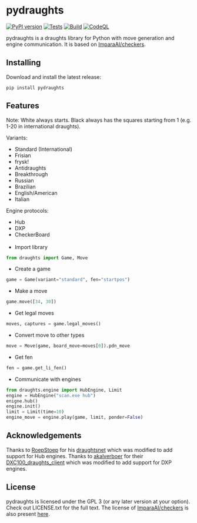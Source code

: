 # pydraughts
[![PyPI version](https://badge.fury.io/py/pydraughts.svg)](https://badge.fury.io/py/pydraughts) [![Tests](https://github.com/AttackingOrDefending/pydraughts/actions/workflows/tests.yml/badge.svg)](https://github.com/AttackingOrDefending/pydraughts/actions/workflows/tests.yml) [![Build](https://github.com/AttackingOrDefending/pydraughts/actions/workflows/build.yml/badge.svg)](https://github.com/AttackingOrDefending/pydraughts/actions/workflows/build.yml) [![CodeQL](https://github.com/AttackingOrDefending/pydraughts/actions/workflows/codeql-analysis.yml/badge.svg)](https://github.com/AttackingOrDefending/pydraughts/actions/workflows/codeql-analysis.yml)

pydraughts is a draughts library for Python with move generation and engine communication. It is based on [ImparaAI/checkers](https://github.com/ImparaAI/checkers).

Installing
----------

Download and install the latest release:

    pip install pydraughts

## Features

Note: White always starts. Black always has the squares starting from 1 (e.g. 1-20 in international draughts).

Variants:
* Standard (International)
* Frisian
* frysk!
* Antidraughts
* Breakthrough
* Russian
* Brazilian
* English/American
* Italian

Engine protocols:
* Hub
* DXP
* CheckerBoard
<br/></br>
* Import library
```python
from draughts import Game, Move
```
* Create a game
```python
game = Game(variant="standard", fen="startpos")
```
* Make a move
```python
game.move([34, 30])
```
* Get legal moves
```python
moves, captures = game.legal_moves()
```
* Convert move to other types
```python
move = Move(game, board_move=moves[0]).pdn_move
```
* Get fen
```python
fen = game.get_li_fen()
```
* Communicate with engines
```python
from draughts.engine import HubEngine, Limit
engine = HubEngine("scan.exe hub")
enigne.hub()
engine.init()
limit = Limit(time=10)
engine_move = engine.play(game, limit, ponder=False)
```

## Acknowledgements
Thanks to [RoepStoep](https://github.com/RoepStoep) for his [draughtsnet](https://github.com/RoepStoep/draughtsnet) which was modified to add support for Hub engines. Thanks to [akalverboer](https://github.com/akalverboer) for their [DXC100_draughts_client](https://github.com/akalverboer/DXC100_draughts_client) which was modified to add support for DXP engines.

## License
pydraughts is licensed under the GPL 3 (or any later version at your option). Check out LICENSE.txt for the full text.
The license of [ImparaAI/checkers](https://github.com/ImparaAI/checkers) is also present [here](ImparaAI%20checkers%20LICENSE).
